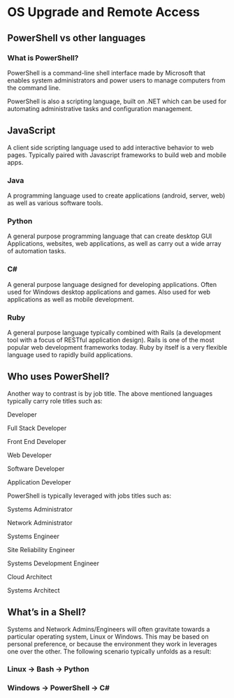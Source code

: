 # OS Upgrade and Remote Access
 
## PowerShell vs other languages

### What is PowerShell?
 
 PowerShell is a command-line shell interface made by Microsoft that enables system administrators and power users to manage computers from the command line. 

PowerShell is also a scripting language, built on .NET which can be used for automating administrative tasks and configuration management.

## JavaScript

A client side scripting language used to add interactive behavior to web pages. Typically paired with Javascript frameworks to build web and mobile apps.

### Java

A programming language used to create applications (android, server, web) as well as various software tools.

### Python

A general purpose programming language that can create desktop GUI Applications, websites, web applications, as well as carry out a wide array of automation tasks.

### C#

A general purpose language designed for developing applications. Often used for Windows desktop applications and games. Also used for web applications as well as mobile development.

### Ruby

A general purpose language typically combined with Rails (a development tool with a focus of RESTful application design). Rails is one of the most popular web development frameworks today. Ruby by itself is a very flexible language used to rapidly build applications.



 
## Who uses PowerShell?

Another way to contrast is by job title. The above mentioned languages typically carry role titles such as:

Developer

Full Stack Developer

Front End Developer

Web Developer

Software Developer

Application Developer

PowerShell is typically leveraged with jobs titles such as:

Systems Administrator

Network Administrator

Systems Engineer

Site Reliability Engineer

Systems Development Engineer

Cloud Architect

Systems Architect

## What’s in a Shell?

Systems and Network Admins/Engineers will often gravitate towards a particular operating system, Linux or Windows. This may be based on personal preference, or because the environment they work in leverages one over the other. The following scenario typically unfolds as a result:

### Linux → Bash → Python

### Windows → PowerShell → C#
